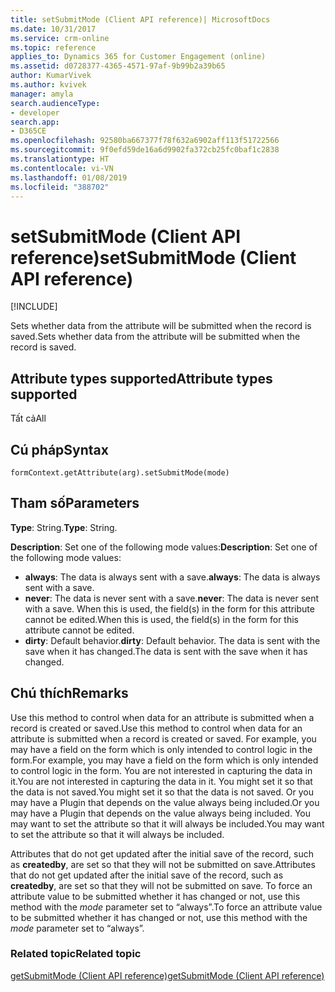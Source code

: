 ```yaml
---
title: setSubmitMode (Client API reference)| MicrosoftDocs
ms.date: 10/31/2017
ms.service: crm-online
ms.topic: reference
applies_to: Dynamics 365 for Customer Engagement (online)
ms.assetid: d0728377-4365-4571-97af-9b99b2a39b65
author: KumarVivek
ms.author: kvivek
manager: amyla
search.audienceType:
- developer
search.app:
- D365CE
ms.openlocfilehash: 92580ba667377f78f632a6902aff113f51722566
ms.sourcegitcommit: 9f0efd59de16a6d9902fa372cb25fc0baf1c2838
ms.translationtype: HT
ms.contentlocale: vi-VN
ms.lasthandoff: 01/08/2019
ms.locfileid: "388702"
---
```

# <a name="setsubmitmode-client-api-reference"></a><span data-ttu-id="e3b3d-102">setSubmitMode (Client API reference)</span><span class="sxs-lookup"><span data-stu-id="e3b3d-102">setSubmitMode (Client API reference)</span></span>

[!INCLUDE[](../../../../includes/cc_applies_to_update_9_0_0.md)]

<span data-ttu-id="e3b3d-103">Sets whether data from the attribute will be submitted when the record is saved.</span><span class="sxs-lookup"><span data-stu-id="e3b3d-103">Sets whether data from the attribute will be submitted when the record is saved.</span></span> 

## <a name="attribute-types-supported"></a><span data-ttu-id="e3b3d-104">Attribute types supported</span><span class="sxs-lookup"><span data-stu-id="e3b3d-104">Attribute types supported</span></span>

<span data-ttu-id="e3b3d-105">Tất cả</span><span class="sxs-lookup"><span data-stu-id="e3b3d-105">All</span></span>

## <a name="syntax"></a><span data-ttu-id="e3b3d-106">Cú pháp</span><span class="sxs-lookup"><span data-stu-id="e3b3d-106">Syntax</span></span>

`formContext.getAttribute(arg).setSubmitMode(mode)`

## <a name="parameters"></a><span data-ttu-id="e3b3d-107">Tham số</span><span class="sxs-lookup"><span data-stu-id="e3b3d-107">Parameters</span></span>

<span data-ttu-id="e3b3d-108">**Type**: String.</span><span class="sxs-lookup"><span data-stu-id="e3b3d-108">**Type**: String.</span></span> 

<span data-ttu-id="e3b3d-109">**Description**: Set one of the following mode values:</span><span class="sxs-lookup"><span data-stu-id="e3b3d-109">**Description**: Set one of the following mode values:</span></span>
- <span data-ttu-id="e3b3d-110">**always**: The data is always sent with a save.</span><span class="sxs-lookup"><span data-stu-id="e3b3d-110">**always**: The data is always sent with a save.</span></span>
- <span data-ttu-id="e3b3d-111">**never**: The data is never sent with a save.</span><span class="sxs-lookup"><span data-stu-id="e3b3d-111">**never**: The data is never sent with a save.</span></span> <span data-ttu-id="e3b3d-112">When this is used, the field(s) in the form for this attribute cannot be edited.</span><span class="sxs-lookup"><span data-stu-id="e3b3d-112">When this is used, the field(s) in the form for this attribute cannot be edited.</span></span>
- <span data-ttu-id="e3b3d-113">**dirty**: Default behavior.</span><span class="sxs-lookup"><span data-stu-id="e3b3d-113">**dirty**: Default behavior.</span></span> <span data-ttu-id="e3b3d-114">The data is sent with the save when it has changed.</span><span class="sxs-lookup"><span data-stu-id="e3b3d-114">The data is sent with the save when it has changed.</span></span>
 
## <a name="remarks"></a><span data-ttu-id="e3b3d-115">Chú thích</span><span class="sxs-lookup"><span data-stu-id="e3b3d-115">Remarks</span></span>
<span data-ttu-id="e3b3d-116">Use this method to control when data for an attribute is submitted when a record is created or saved.</span><span class="sxs-lookup"><span data-stu-id="e3b3d-116">Use this method to control when data for an attribute is submitted when a record is created or saved.</span></span> <span data-ttu-id="e3b3d-117">For example, you may have a field on the form which is only intended to control logic in the form.</span><span class="sxs-lookup"><span data-stu-id="e3b3d-117">For example, you may have a field on the form which is only intended to control logic in the form.</span></span> <span data-ttu-id="e3b3d-118">You are not interested in capturing the data in it.</span><span class="sxs-lookup"><span data-stu-id="e3b3d-118">You are not interested in capturing the data in it.</span></span> <span data-ttu-id="e3b3d-119">You might set it so that the data is not saved.</span><span class="sxs-lookup"><span data-stu-id="e3b3d-119">You might set it so that the data is not saved.</span></span> <span data-ttu-id="e3b3d-120">Or you may have a Plugin that depends on the value always being included.</span><span class="sxs-lookup"><span data-stu-id="e3b3d-120">Or you may have a Plugin that depends on the value always being included.</span></span> <span data-ttu-id="e3b3d-121">You may want to set the attribute so that it will always be included.</span><span class="sxs-lookup"><span data-stu-id="e3b3d-121">You may want to set the attribute so that it will always be included.</span></span> 

<span data-ttu-id="e3b3d-122">Attributes that do not get updated after the initial save of the record, such as **createdby**, are set so that they will not be submitted on save.</span><span class="sxs-lookup"><span data-stu-id="e3b3d-122">Attributes that do not get updated after the initial save of the record, such as **createdby**, are set so that they will not be submitted on save.</span></span> <span data-ttu-id="e3b3d-123">To force an attribute value to be submitted whether it has changed or not, use this method with the *mode* parameter set to “always”.</span><span class="sxs-lookup"><span data-stu-id="e3b3d-123">To force an attribute value to be submitted whether it has changed or not, use this method with the *mode* parameter set to “always”.</span></span>

### <a name="related-topic"></a><span data-ttu-id="e3b3d-124">Related topic</span><span class="sxs-lookup"><span data-stu-id="e3b3d-124">Related topic</span></span>
[<span data-ttu-id="e3b3d-125">getSubmitMode (Client API reference)</span><span class="sxs-lookup"><span data-stu-id="e3b3d-125">getSubmitMode (Client API reference)</span></span>](getSubmitMode.md)

